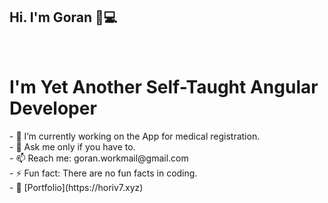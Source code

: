 <!--
**horiv7/horiv7** is a ✨ _special_ ✨ repository because its `README.md` (this file) appears on your GitHub profile.

Here are some ideas to get you started:

- 🔭 I’m currently working on ...
- 🌱 I’m currently learning ...
- 👯 I’m looking to collaborate on ...
- 🤔 I’m looking for help with ...
- 💬 Ask me about ...
- 📫 How to reach me: ...
- 😄 Pronouns: ...
- ⚡ Fun fact: ...
-->
## Hi. I'm Goran  🏼‍💻
</br> 

# I'm Yet Another Self-Taught Angular Developer
</hr>   
- 🔭 I’m currently working on the App for medical registration.<br/>
- 💬 Ask me only if you have to.<br/>
- 📫 Reach me:  goran.workmail@gmail.com<br/> 
- ⚡️ Fun fact: There are no fun facts in coding.<br/> 
- 🏡 [Portfolio](https://horiv7.xyz) 

